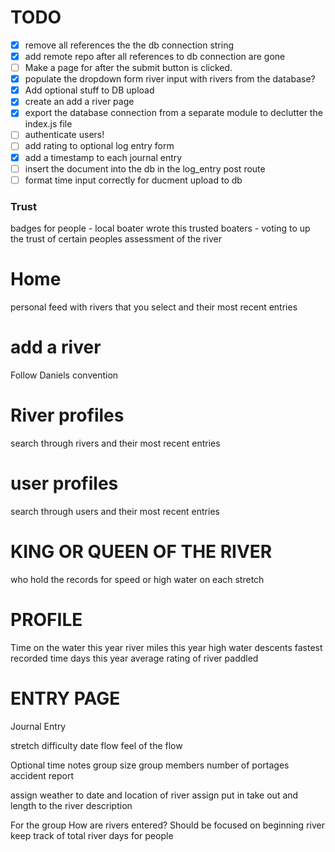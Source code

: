 # TODO
- [x] remove all references the the db connection string 
- [x] add remote repo after all references to db connection are gone
- [ ] Make a page for after the submit button is clicked. 
- [x] populate the dropdown form river input with rivers from the database?
- [x] Add optional stuff to DB upload
- [x] create an add a river page
- [x] export the database connection from a separate module to declutter the index.js file
- [ ] authenticate users!
- [ ] add rating to optional log entry form
- [x] add a timestamp to each journal entry
- [ ] insert the document into the db in the log_entry post route 
- [ ] format time input correctly for ducment upload to db
### Trust

badges for people - 
local boater wrote this
trusted boaters - voting to up the trust of certain peoples assessment of the river

# Home

personal feed with rivers that you select and their most recent entries

# add a river
Follow Daniels convention

# River profiles
search through rivers and their most recent entries

# user profiles
search through users and their most recent entries

# KING OR QUEEN OF THE RIVER 
who hold the records for speed or high water on each stretch

# PROFILE
Time on the water this year
river miles this year
high water descents
fastest recorded time
days this year
average rating of river paddled


# ENTRY PAGE

Journal Entry

stretch
difficulty
date
flow
feel of the flow

Optional
time
notes
group size
group members
number of portages
accident report

assign weather to date and location of river
assign put in take out and length to the river description




For the group
How are rivers entered? 
Should be focused on beginning river
keep track of total river days for people